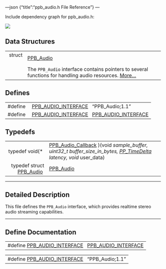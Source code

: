 —json {“title”:“ppb\_audio.h File Reference”} —

Include dependency graph for ppb\_audio.h:

![](/docs/native-client/pepper_dev/c/ppb__audio_8h__incl.png)

Data Structures
---------------

<table><tbody><tr class="odd"><td style="text-align: right;">struct  </td><td><a href="/docs/native-client/pepper_dev/c/struct_p_p_b___audio__1__1/" class="el">PPB_Audio</a></td></tr><tr class="even"><td style="text-align: right;"> </td><td>The <code>PPB_Audio</code> interface contains pointers to several functions for handling audio resources. <a href="/docs/native-client/pepper_dev/c/struct_p_p_b___audio__1__1#details">More…</a><br />
</td></tr></tbody></table>

Defines
-------

<table><tbody><tr class="odd"><td style="text-align: right;">#define </td><td><a href="/docs/native-client/pepper_dev/c/ppb__audio_8h#a05e57cf808f3ccd4467019e20832f28d" class="el">PPB_AUDIO_INTERFACE</a>   “PPB_Audio;1.1”</td></tr><tr class="even"><td style="text-align: right;">#define </td><td><a href="/docs/native-client/pepper_dev/c/ppb__audio_8h#a7d9614327b9f7d6e145eabd5bf2c4ad1" class="el">PPB_AUDIO_INTERFACE</a>   <a href="/docs/native-client/pepper_dev/c/ppb__audio_8h#a05e57cf808f3ccd4467019e20832f28d" class="el">PPB_AUDIO_INTERFACE</a></td></tr></tbody></table>

Typedefs
--------

<table><tbody><tr class="odd"><td style="text-align: right;">typedef void(* </td><td><a href="/docs/native-client/pepper_dev/c/group___typedefs#ga2ec91970f3cb75769ce631b3b732803e" class="el">PPB_Audio_Callback</a> )(void <em>sample_buffer, uint32_t buffer_size_in_bytes, <a href="/docs/native-client/pepper_dev/c/group___typedefs#ga3962a5355895925a757f613567e422fa" class="el">PP_TimeDelta</a> latency, void</em> user_data)</td></tr><tr class="even"><td style="text-align: right;">typedef struct <a href="/docs/native-client/pepper_dev/c/struct_p_p_b___audio__1__1/" class="el">PPB_Audio</a> </td><td><a href="/docs/native-client/pepper_dev/c/group___interfaces#gaa420ab6e5eec1d780700bb505fe7d7f5" class="el">PPB_Audio</a></td></tr></tbody></table>

------------------------------------------------------------------------

<span id="details" class="anchor" style="margin: 0;"></span>

Detailed Description
--------------------

This file defines the `PPB_Audio` interface, which provides realtime stereo audio streaming capabilities.

------------------------------------------------------------------------

Define Documentation
--------------------

<span id="a7d9614327b9f7d6e145eabd5bf2c4ad1" class="anchor" style="margin: 0;"></span>

<table><tbody><tr class="odd"><td>#define <a href="/docs/native-client/pepper_dev/c/ppb__audio_8h#a7d9614327b9f7d6e145eabd5bf2c4ad1" class="el">PPB_AUDIO_INTERFACE</a>   <a href="/docs/native-client/pepper_dev/c/ppb__audio_8h#a05e57cf808f3ccd4467019e20832f28d" class="el">PPB_AUDIO_INTERFACE</a></td></tr></tbody></table>

<span id="a05e57cf808f3ccd4467019e20832f28d" class="anchor" style="margin: 0;"></span>

<table><tbody><tr class="odd"><td>#define <a href="/docs/native-client/pepper_dev/c/ppb__audio_8h#a05e57cf808f3ccd4467019e20832f28d" class="el">PPB_AUDIO_INTERFACE</a>   “PPB_Audio;1.1”</td></tr></tbody></table>
